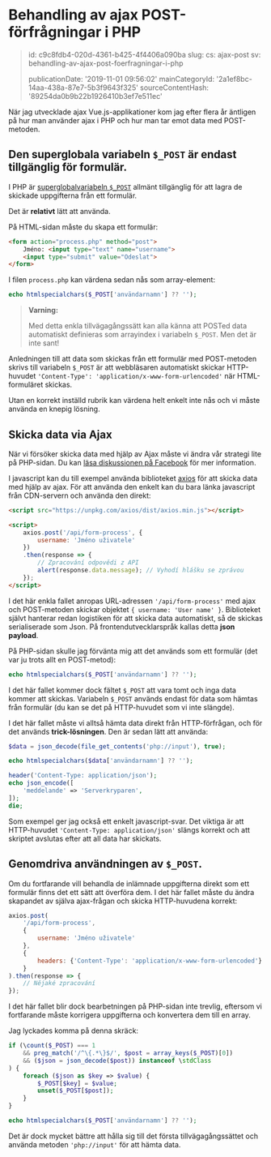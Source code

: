 Behandling av ajax POST-förfrågningar i PHP
===========================================

> id: c9c8fdb4-020d-4361-b425-4f4406a090ba
> slug:
> 	cs: ajax-post
> 	sv: behandling-av-ajax-post-foerfragningar-i-php
> 
> publicationDate: '2019-11-01 09:56:02'
> mainCategoryId: '2a1ef8bc-14aa-438a-87e7-5b3f9643f325'
> sourceContentHash: '89254da0b9b22b1926410b3ef7e511ec'

När jag utvecklade ajax Vue.js-applikationer kom jag efter flera år äntligen på hur man använder ajax i PHP och hur man tar emot data med POST-metoden.

Den superglobala variabeln `$_POST` är endast tillgänglig för formulär.
-------------------------------------------------------------

I PHP är <a href="/superglobal-variabel">superglobalvariabeln `$_POST`</a> allmänt tillgänglig för att lagra de skickade uppgifterna från ett formulär.

Det är **relativt** lätt att använda.

På HTML-sidan måste du skapa ett formulär:

```html
<form action="process.php" method="post">
    Jméno: <input type="text" name="username">
    <input type="submit" value="Odeslat">
</form>
```

I filen `process.php` kan värdena sedan nås som array-element:

```php
echo htmlspecialchars($_POST['användarnamn'] ?? '');
```

> **Varning:**
>
> Med detta enkla tillvägagångssätt kan alla känna att POSTed data automatiskt definieras som arrayindex i variabeln `$_POST`. Men det är inte sant!

Anledningen till att data som skickas från ett formulär med POST-metoden skrivs till variabeln `$_POST` är att webbläsaren automatiskt skickar HTTP-huvudet `'Content-Type': 'application/x-www-form-urlencoded'` när HTML-formuläret skickas.

Utan en korrekt inställd rubrik kan värdena helt enkelt inte nås och vi måste använda en knepig lösning.

Skicka data via Ajax
-------------------

När vi försöker skicka data med hjälp av Ajax måste vi ändra vår strategi lite på PHP-sidan. Du kan <a href="https://www.facebook.com/groups/frontendisti/permalink/2372671669611010/">läsa diskussionen på Facebook</a> för mer information.

I javascript kan du till exempel använda biblioteket <a href="https://github.com/axios/axios">axios</a> för att skicka data med hjälp av ajax. För att använda den enkelt kan du bara länka javascript från CDN-servern och använda den direkt:

```html
<script src="https://unpkg.com/axios/dist/axios.min.js"></script>

<script>
    axios.post('/api/form-process', {
        username: 'Jméno uživatele'
    })
    .then(response => {
        // Zpracování odpovědi z API
        alert(response.data.message); // Vyhodí hlášku se zprávou
    });
</script>
```

I det här enkla fallet anropas URL-adressen `'/api/form-process'` med ajax och POST-metoden skickar objektet `{ username: 'User name' }`. Biblioteket självt hanterar redan logistiken för att skicka data automatiskt, så de skickas serialiserade som Json. På frontendutvecklarspråk kallas detta **json payload**.

På PHP-sidan skulle jag förvänta mig att det används som ett formulär (det var ju trots allt en POST-metod):

```php
echo htmlspecialchars($_POST['användarnamn'] ?? '');
```

I det här fallet kommer dock fältet `$_POST` att vara tomt och inga data kommer att skickas. Variabeln `$_POST` används endast för data som hämtas från formulär (du kan se det på HTTP-huvudet som vi inte slängde).

I det här fallet måste vi alltså hämta data direkt från HTTP-förfrågan, och för det används **trick-lösningen**. Den är sedan lätt att använda:

```php
$data = json_decode(file_get_contents('php://input'), true);

echo htmlspecialchars($data['användarnamn'] ?? '');

header('Content-Type: application/json');
echo json_encode([
    'meddelande' => 'Serverkryparen',
]);
die;
```

Som exempel ger jag också ett enkelt javascript-svar. Det viktiga är att HTTP-huvudet `'Content-Type: application/json'` slängs korrekt och att skriptet avslutas efter att all data har skickats.

Genomdriva användningen av `$_POST`.
-------------------------

Om du fortfarande vill behandla de inlämnade uppgifterna direkt som ett formulär finns det ett sätt att överföra dem. I det här fallet måste du ändra skapandet av själva ajax-frågan och skicka HTTP-huvudena korrekt:

```js
axios.post(
    '/api/form-process',
    {
        username: 'Jméno uživatele'
    },
    {
        headers: {'Content-Type': 'application/x-www-form-urlencoded'}
    }
).then(response => {
    // Nějaké zpracování
});
```

I det här fallet blir dock bearbetningen på PHP-sidan inte trevlig, eftersom vi fortfarande måste korrigera uppgifterna och konvertera dem till en array.

Jag lyckades komma på denna skräck:

```php
if (\count($_POST) === 1
    && preg_match('/^\{.*\}$/', $post = array_keys($_POST)[0])
    && ($json = json_decode($post)) instanceof \stdClass
) {
    foreach ($json as $key => $value) {
        $_POST[$key] = $value;
        unset($_POST[$post]);
    }
}

echo htmlspecialchars($_POST['användarnamn'] ?? '');
```

Det är dock mycket bättre att hålla sig till det första tillvägagångssättet och använda metoden `'php://input'` för att hämta data.
